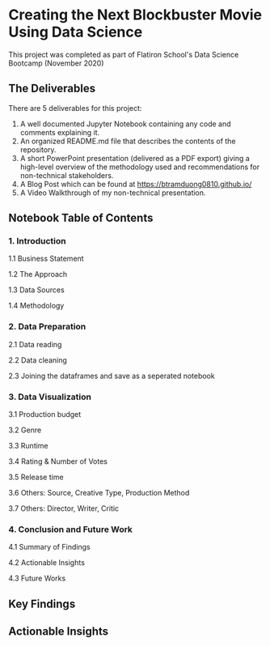 # Creating the Next Blockbuster Movie Using Data Science
This project was completed as part of Flatiron School's Data Science Bootcamp (November 2020)

## The Deliverables
There are 5 deliverables for this project:

1. A well documented Jupyter Notebook containing any code and comments explaining it.
2. An organized README.md file that describes the contents of the repository.
3. A short PowerPoint presentation (delivered as a PDF export) giving a high-level overview of the methodology used and recommendations for non-technical stakeholders.
4. A Blog Post which can be found at https://btramduong0810.github.io/
5. A Video Walkthrough of my non-technical presentation.

## **Notebook Table of Contents**

### **1.  Introduction**

1.1  Business Statement

1.2  The Approach

1.3  Data Sources

1.4  Methodology

### **2.  Data Preparation**

2.1  Data reading

2.2  Data cleaning

2.3  Joining the dataframes and save as a seperated notebook

### **3.  Data Visualization**

3.1  Production budget

3.2  Genre

3.3  Runtime

3.4  Rating & Number of Votes

3.5  Release time

3.6 Others: Source, Creative Type, Production Method

3.7 Others: Director, Writer, Critic

### **4.  Conclusion and Future Work**

4.1  Summary of Findings

4.2  Actionable Insights

4.3  Future Works

## Key Findings

## Actionable Insights
